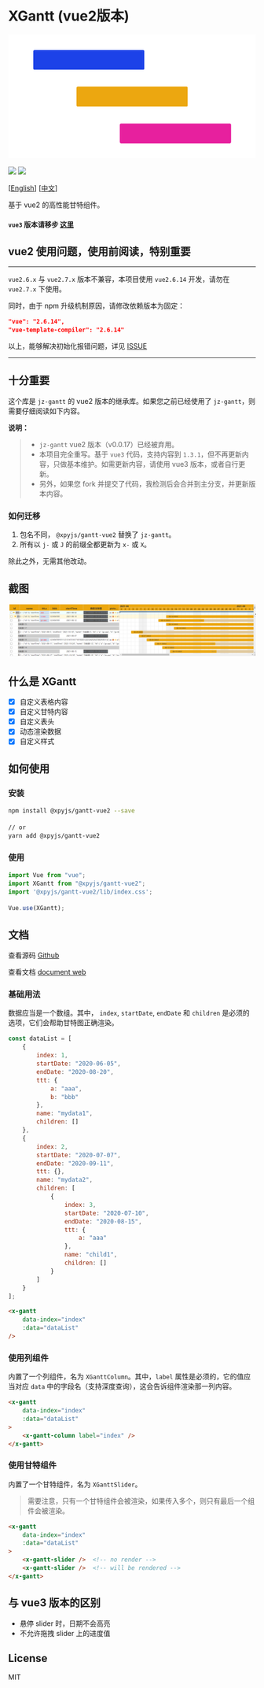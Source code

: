 # XGantt (vue2版本)

![](./src/assets/logo.png)

![](https://img.shields.io/npm/v/@xpyjs/gantt-vue2.svg) ![](https://img.shields.io/npm/l/@xpyjs/gantt-vue2.svg)

[[English](./README.md)] [[中文](./README_cn.md)]

基于 vue2 的高性能甘特组件。

#### `vue3` 版本请移步 [这里](https://github.com/xpyjs/gantt)

## vue2 使用问题，使用前阅读，特别重要

********************************

`vue2.6.x` 与 `vue2.7.x` 版本不兼容，本项目使用 `vue2.6.14` 开发，请勿在 `vue2.7.x` 下使用。

同时，由于 npm 升级机制原因，请修改依赖版本为固定：

```json
"vue": "2.6.14",
"vue-template-compiler": "2.6.14"
```

以上，能够解决初始化报错问题，详见 [ISSUE](https://github.com/xpyjs/gantt-vue2/issues/5)

********************************

## 十分重要

这个库是 `jz-gantt` 的 vue2 版本的继承库。如果您之前已经使用了 `jz-gantt`，则需要仔细阅读如下内容。

**说明：**

> - `jz-gantt` vue2 版本（v0.0.17）已经被弃用。
> - 本项目完全重写。基于 `vue3` 代码，支持内容到 `1.3.1`，但不再更新内容，只做基本维护。如需更新内容，请使用 vue3 版本，或者自行更新。
> - 另外，如果您 fork 并提交了代码，我检测后会合并到主分支，并更新版本内容。

### 如何迁移

1. 包名不同， `@xpyjs/gantt-vue2` 替换了 `jz-gantt`。
2. 所有以 `j-` 或 `J` 的前缀全都更新为 `x-` 或 `X`。

除此之外，无需其他改动。

## 截图

![截图](./src/assets/Snipaste.png)

## 什么是 XGantt

- [x] 自定义表格内容
- [x] 自定义甘特内容
- [x] 自定义表头
- [x] 动态渲染数据
- [x] 自定义样式

## 如何使用

### 安装

```bash
npm install @xpyjs/gantt-vue2 --save

// or
yarn add @xpyjs/gantt-vue2
```

### 使用

```js
import Vue from "vue";
import XGantt from "@xpyjs/gantt-vue2";
import '@xpyjs/gantt-vue2/lib/index.css';

Vue.use(XGantt);
```

## 文档

查看源码 [Github](http://github.com/xpyjs/gantt-vue2)

查看文档 [document web](https://docs.xiaopangying.com/gantt/docs/vue2)

### 基础用法

数据应当是一个数组。其中， `index`, `startDate`, `endDate` 和 `children` 是必须的选项，它们会帮助甘特图正确渲染。

```js
const dataList = [
    {
        index: 1,
        startDate: "2020-06-05",
        endDate: "2020-08-20",
        ttt: {
            a: "aaa",
            b: "bbb"
        },
        name: "mydata1",
        children: []
    },
    {
        index: 2,
        startDate: "2020-07-07",
        endDate: "2020-09-11",
        ttt: {},
        name: "mydata2",
        children: [
            {
                index: 3,
                startDate: "2020-07-10",
                endDate: "2020-08-15",
                ttt: {
                    a: "aaa"
                },
                name: "child1",
                children: []
            }
        ]
    }
];
```

```html
<x-gantt
    data-index="index"
    :data="dataList"
/>
```

### 使用列组件

内置了一个列组件，名为 `XGanttColumn`。其中，`label` 属性是必须的，它的值应当对应 `data` 中的字段名（支持深度查询），这会告诉组件渲染那一列内容。

```html
<x-gantt
    data-index="index"
    :data="dataList"
>
    <x-gantt-column label="index" />
</x-gantt>
```

### 使用甘特组件

内置了一个甘特组件，名为 `XGanttSlider`。

> 需要注意，只有一个甘特组件会被渲染，如果传入多个，则只有最后一个组件会被渲染。

```html
<x-gantt
    data-index="index"
    :data="dataList"
>
    <x-gantt-slider />  <!-- no render -->
    <x-gantt-slider />  <!-- will be rendered -->
</x-gantt>
```

## 与 vue3 版本的区别

- 悬停 slider 时，日期不会高亮
- 不允许拖拽 slider 上的进度值

## License

MIT
